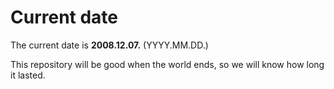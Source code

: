 # Current date

The current date is **2008.12.07.** (YYYY.MM.DD.)

This repository will be good when the world ends, so we will know how long it lasted.